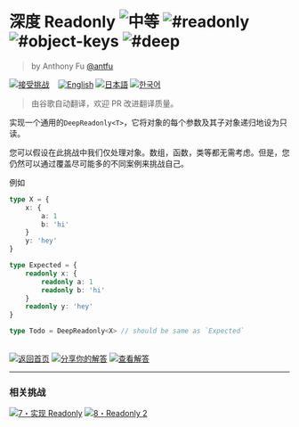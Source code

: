<!--info-header-start--><h1>深度 Readonly <img src="https://img.shields.io/badge/-%E4%B8%AD%E7%AD%89-d9901a" alt="中等"/> <img src="https://img.shields.io/badge/-%23readonly-999" alt="#readonly"/> <img src="https://img.shields.io/badge/-%23object--keys-999" alt="#object-keys"/> <img src="https://img.shields.io/badge/-%23deep-999" alt="#deep"/></h1><blockquote><p>by Anthony Fu <a href="https://github.com/antfu" target="_blank">@antfu</a></p></blockquote><p><a href="https://tsch.js.org/9/play/zh-CN" target="_blank"><img src="https://img.shields.io/badge/-%E6%8E%A5%E5%8F%97%E6%8C%91%E6%88%98-3178c6?logo=typescript&logoColor=white" alt="接受挑战"/></a> &nbsp;&nbsp;&nbsp;<a href="./README.md" target="_blank"><img src="https://img.shields.io/badge/-English-gray" alt="English"/></a>  <a href="./README.ja.md" target="_blank"><img src="https://img.shields.io/badge/-%E6%97%A5%E6%9C%AC%E8%AA%9E-gray" alt="日本語"/></a>  <a href="./README.ko.md" target="_blank"><img src="https://img.shields.io/badge/-%ED%95%9C%EA%B5%AD%EC%96%B4-gray" alt="한국어"/></a> </p><!--info-header-end-->

> 由谷歌自动翻译，欢迎 PR 改进翻译质量。

实现一个通用的`DeepReadonly<T>`，它将对象的每个参数及其子对象递归地设为只读。

您可以假设在此挑战中我们仅处理对象。数组，函数，类等都无需考虑。但是，您仍然可以通过覆盖尽可能多的不同案例来挑战自己。

例如

```ts
type X = {
    x: {
        a: 1
        b: 'hi'
    }
    y: 'hey'
}

type Expected = {
    readonly x: {
        readonly a: 1
        readonly b: 'hi'
    }
    readonly y: 'hey'
}

type Todo = DeepReadonly<X> // should be same as `Expected`
```

<!--info-footer-start--><br><a href="../../README.zh-CN.md" target="_blank"><img src="https://img.shields.io/badge/-%E8%BF%94%E5%9B%9E%E9%A6%96%E9%A1%B5-grey" alt="返回首页"/></a> <a href="https://tsch.js.org/9/answer/zh-CN" target="_blank"><img src="https://img.shields.io/badge/-%E5%88%86%E4%BA%AB%E4%BD%A0%E7%9A%84%E8%A7%A3%E7%AD%94-teal" alt="分享你的解答"/></a> <a href="https://tsch.js.org/9/solutions" target="_blank"><img src="https://img.shields.io/badge/-%E6%9F%A5%E7%9C%8B%E8%A7%A3%E7%AD%94-de5a77?logo=awesome-lists&logoColor=white" alt="查看解答"/></a> <hr><h3>相关挑战</h3><a href="https://github.com/type-challenges/type-challenges/blob/master/questions/7-easy-readonly/README.zh-CN.md" target="_blank"><img src="https://img.shields.io/badge/-7%E3%83%BB%E5%AE%9E%E7%8E%B0%20Readonly-7aad0c" alt="7・实现 Readonly"/></a>  <a href="https://github.com/type-challenges/type-challenges/blob/master/questions/8-medium-readonly-2/README.zh-CN.md" target="_blank"><img src="https://img.shields.io/badge/-8%E3%83%BBReadonly%202-d9901a" alt="8・Readonly 2"/></a> <!--info-footer-end-->